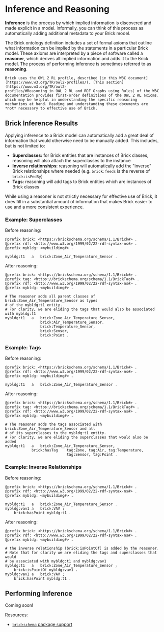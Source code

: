 Inference and Reasoning
=======================

**Inference** is the process by which implied information is discovered and made explicit in a model. Informally, you can think of this process as automatically adding additional metadata to your Brick model.

The Brick ontology definition includes a set of formal axioms that outline what information can be implied by the statements in a particular Brick model. These axioms are interpreted by a piece of software called a **reasoner**, which derives all implied information and adds it to the Brick model. The process of performing inference is sometimes referred to as **reasoning**.

```{note}
Brick uses the OWL 2 RL profile, described [in this W3C document](https://www.w3.org/TR/owl2-profiles/). [This section](https://www.w3.org/TR/owl2-profiles/#Reasoning_in_OWL_2_RL_and_RDF_Graphs_using_Rules) of the W3C documentation provides first-order definitions of the OWL 2 RL axioms, which may be helpful in understanding the specific reasoning mechanisms at hand. Reading and understanding these documents are *not* necessary to effective use of Brick.
```

## Brick Inference Results

Applying inference to a Brick model can automatically add a great deal of information that would otherwise need to be manually added. This includes, but is not limited to:

- **Superclasses:** for Brick entities that are instances of Brick classes, reasoning will also attach the superclasses to the instance
- **Inverse relationships**: reasoning will automatically add the "inverse" Brick relationships where needed (e.g. `brick:feeds` is the reverse of `brick:isFedBy`)
- **Tags**: reasoning will add tags to Brick entities which are instances of Brick classes

While using a reasoner is not strictly necessary for effective use of Brick, it does fill in a substantial amount of information that makes Brick easier to use and a more consistent experience.

### Example: Superclasses

Before reasoning:

```turtle
@prefix brick: <https://brickschema.org/schema/1.1/Brick#> .
@prefix rdf: <http://www.w3.org/1999/02/22-rdf-syntax-ns#> .
@prefix mybldg: <mybuilding#> .

mybldg:t1   a   brick:Zone_Air_Temperature_Sensor .
```

After reasoning:

```turtle
@prefix brick: <https://brickschema.org/schema/1.1/Brick#> .
@prefix tag: <https://brickschema.org/schema/1.1/BrickTag#> .
@prefix rdf: <http://www.w3.org/1999/02/22-rdf-syntax-ns#> .
@prefix mybldg: <mybuilding#> .

# The reasoner adds all parent classes of brick:Zone_Air_Temperature_Sensor as types
# of the mybldg:t1 entity.
# For clarity, we are eliding the tags that would also be associated with mybldg:t1
mybldg:t1   a   brick:Zone_Air_Temperature_Sensor,
                brick:Air_Temperature_Sensor,
                brick:Temperature_Sensor,
                brick:Sensor,
                brick:Point .
```

### Example: Tags

Before reasoning:

```turtle
@prefix brick: <https://brickschema.org/schema/1.1/Brick#> .
@prefix rdf: <http://www.w3.org/1999/02/22-rdf-syntax-ns#> .
@prefix mybldg: <mybuilding#> .

mybldg:t1   a   brick:Zone_Air_Temperature_Sensor .
```

After reasoning:

```turtle
@prefix brick: <https://brickschema.org/schema/1.1/Brick#> .
@prefix tag: <https://brickschema.org/schema/1.1/BrickTag#> .
@prefix rdf: <http://www.w3.org/1999/02/22-rdf-syntax-ns#> .
@prefix mybldg: <mybuilding#> .

# The reasoner adds the tags associated with brick:Zone_Air_Temperature_Sensor and all
# of its superclasses to the mybldg:t1 entity.
# For clarity, we are eliding the superclasses that would also be added
mybldg:t1   a   brick:Zone_Air_Temperature_Sensor,
            brick:hasTag    tag:Zone, tag:Air, tag:Temperature,
                            tag:Sensor, tag:Point .
```

### Example: Inverse Relationships

Before reasoning:

```turtle
@prefix brick: <https://brickschema.org/schema/1.1/Brick#> .
@prefix rdf: <http://www.w3.org/1999/02/22-rdf-syntax-ns#> .
@prefix mybldg: <mybuilding#> .

mybldg:t1   a   brick:Zone_Air_Temperature_Sensor .
mybldg:vav1 a   brick:VAV ;
    brick:hasPoint mybldg:t1 .
```

After reasoning:

```turtle
@prefix brick: <https://brickschema.org/schema/1.1/Brick#> .
@prefix rdf: <http://www.w3.org/1999/02/22-rdf-syntax-ns#> .
@prefix mybldg: <mybuilding#> .

# the inverse relationship (brick:isPointOf) is added by the reasoner.
# Note that for clarity we are eliding the tags and superclasses that would
# be associated with mybldg:t1 and mybldg:vav1
mybldg:t1   a   brick:Zone_Air_Temperature_Sensor ;
    brick:isPointOf mybldg:vav1 .
mybldg:vav1 a   brick:VAV ;
    brick:hasPoint mybldg:t1 .
```

## Performing Inference

Coming soon!

Resources:
- [`brickschema` package support](https://brickschema.readthedocs.io/en/latest/quickstart.html)
